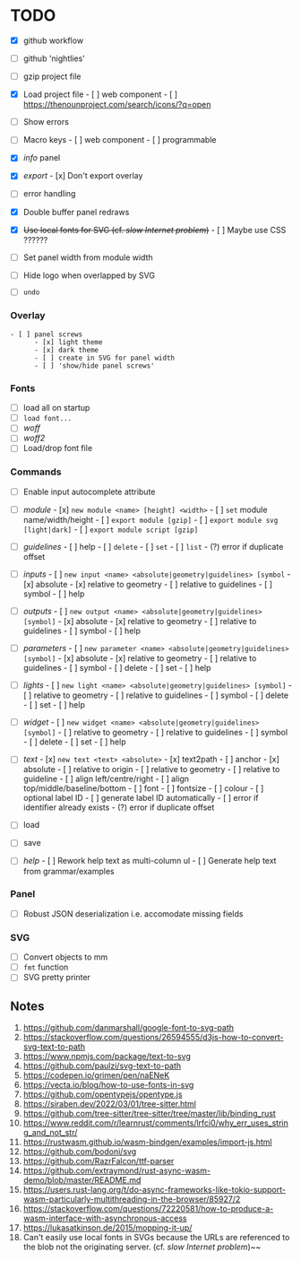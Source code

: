 # TODO

- [x] github workflow
- [ ] github 'nightlies'
- [ ] gzip project file
- [x] Load project file
      - [ ] web component
      - [ ] https://thenounproject.com/search/icons/?q=open
- [ ] Show errors
- [ ] Macro keys
      - [ ] web component
      - [ ] programmable

- [x] _info_ panel
- [x] _export_
      - [x] Don't export overlay

- [ ] error handling
- [x] Double buffer panel redraws
- [x] ~~Use local fonts for SVG (cf. _slow Internet problem_)~~
      - [ ] Maybe use CSS ??????
- [ ] Set panel width from module width
- [ ] Hide logo when overlapped by SVG
- [ ] `undo`

### Overlay
    - [ ] panel screws
          - [x] light theme
          - [x] dark theme
          - [ ] create in SVG for panel width
          - [ ] 'show/hide panel screws'

### Fonts 
- [ ] load all on startup
- [ ] `load font...`
- [ ] _woff_
- [ ] _woff2_
- [ ] Load/drop font file

### Commands
- [ ] Enable input autocomplete attribute

- [ ] _module_
      - [x] `new module <name> [height] <width>`
      - [ ] `set` module name/width/height
      - [ ] `export module [gzip]`
      - [ ] `export module svg [light|dark]`
      - [ ] `export module script [gzip]`

- [ ] _guidelines_
      - [ ] help
      - [ ] `delete`
      - [ ] `set`
      - [ ] `list`
      - (?) error if duplicate offset

- [ ] _inputs_
      - [ ] `new input <name> <absolute|geometry|guidelines> [symbol`
      - [x] absolute
      - [x] relative to geometry
      - [ ] relative to guidelines
      - [ ] symbol
      - [ ] help

- [ ] _outputs_
      - [ ] `new output <name> <absolute|geometry|guidelines> [symbol]`
      - [x] absolute
      - [x] relative to geometry
      - [ ] relative to guidelines
      - [ ] symbol
      - [ ] help

- [ ] _parameters_
      - [ ] `new parameter <name> <absolute|geometry|guidelines> [symbol]`
      - [x] absolute
      - [x] relative to geometry
      - [ ] relative to guidelines
      - [ ] symbol
      - [ ] delete
      - [ ] set
      - [ ] help

- [ ] _lights_
      - [ ] `new light <name> <absolute|geometry|guidelines> [symbol]`
      - [ ] relative to geometry
      - [ ] relative to guidelines
      - [ ] symbol
      - [ ] delete
      - [ ] set
      - [ ] help

- [ ] _widget_
      - [ ] `new widget <name> <absolute|geometry|guidelines> [symbol]`
      - [ ] relative to geometry
      - [ ] relative to guidelines
      - [ ] symbol
      - [ ] delete
      - [ ] set
      - [ ] help

- [ ] _text_
      - [x] `new text <text> <absolute>`
      - [x] text2path
      - [ ] anchor
            - [x] absolute
            - [ ] relative to origin
            - [ ] relative to geometry
            - [ ] relative to guideline
      - [ ] align left/centre/right
      - [ ] align top/middle/baseline/bottom
      - [ ] font
      - [ ] fontsize
      - [ ] colour
      - [ ] optional label ID
      - [ ] generate label ID automatically
      - [ ] error if identifier already exists
      - (?) error if duplicate offset

- [ ] load
- [ ] save

- [ ] _help_
       - [ ] Rework help text as multi-column ul
       - [ ] Generate help text from grammar/examples


### Panel
- [ ] Robust JSON deserialization i.e. accomodate missing fields

### SVG
- [ ] Convert objects to mm
- [ ] `fmt` function 
- [ ] SVG pretty printer

## Notes

1.  https://github.com/danmarshall/google-font-to-svg-path
2.  https://stackoverflow.com/questions/26594555/d3js-how-to-convert-svg-text-to-path
3.  https://www.npmjs.com/package/text-to-svg
4.  https://github.com/paulzi/svg-text-to-path
5.  https://codepen.io/grimen/pen/naENeK
6.  https://vecta.io/blog/how-to-use-fonts-in-svg
7.  https://github.com/opentypejs/opentype.js
8.  https://siraben.dev/2022/03/01/tree-sitter.html
9.  https://github.com/tree-sitter/tree-sitter/tree/master/lib/binding_rust
10. https://www.reddit.com/r/learnrust/comments/lrfci0/why_err_uses_string_and_not_str/
11. https://rustwasm.github.io/wasm-bindgen/examples/import-js.html
12. https://github.com/bodoni/svg
13. https://github.com/RazrFalcon/ttf-parser
14. https://github.com/extraymond/rust-async-wasm-demo/blob/master/README.md
15. https://users.rust-lang.org/t/do-async-frameworks-like-tokio-support-wasm-particularly-multithreading-in-the-browser/85927/2
16. https://stackoverflow.com/questions/72220581/how-to-produce-a-wasm-interface-with-asynchronous-access
17. https://lukasatkinson.de/2015/mopping-it-up/
18. Can't easily use local fonts in SVGs because the URLs are referenced to the blob not the originating server.
    (cf. _slow Internet problem_)~~


